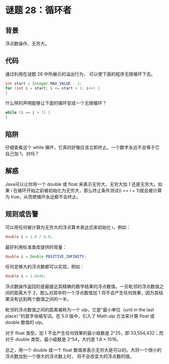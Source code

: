 # 谜题 28：循环者

## 背景

浮点数操作、无穷大。

## 代码

通过利用在谜题 26 中所展示的溢出行为， 可以使下面的程序无限循环下去。

```java
int start = Integer.MAX_VALUE - 1; 
for (int i = start; i <= start + 1; i++) {
} 
```

什么样的声明能够让下面的循环变成一个无限循环？ 

```java
while (i == i + 1) {
} 
```

## 陷阱

仔细查看这个 while 循环，它真的好像应该立即终止。一个数字永远不会等于它 自己加 1，对吗？

## 解惑

Java可以让你用一个 double 或 float 来表示无穷大，无穷大加 1 还是无穷大。如果 i 在循环开始之前被初始化为无穷大，那么终止条件测试(i == i + 1)就会被计算 为 true，从而使循环永远都不会终止。 

## 规则或告警

可以用任何被计算为无穷大的浮点算术表达式来初始化 i，例如： 

```java
double i = 1.0 / 0.0;
```

最好利用标准类库提供的常量： 

```java
double i = Double.POSITIVE_INFINITY;
```

任何足够大的浮点数都可以实现，例如： 

```java
double i = 1.0e40; 
```

浮点数操作返回的是最接近其精确的数学结果的浮点数值。一旦毗邻的浮点数值之间的距离大于 2，那么对其中的一个浮点数值加 1 将不会产生任何效果，因为其结果没有达到两个数值之间的一半。

毗邻的浮点数值之间的距离被称为一个 ulp，它是“最小单位（unit in the last place）”的首字母缩写词。在 5.0 版中，引入了 Math.ulp 方法来计算 float 或 double 数值的 ulp。 

对于 float 类型，加 1 不会产生任何效果的最小级数是 2^25，即 33,554,432；而对于 double 类型，最小级数是 2^54，大约是 1.8 × 1016。

总之，用一个 double 或一个 float 数值来表示无穷大是可以的。大将一个很小的浮点数加到一个很大的浮点数上时， 将不会改变大的浮点数的值。